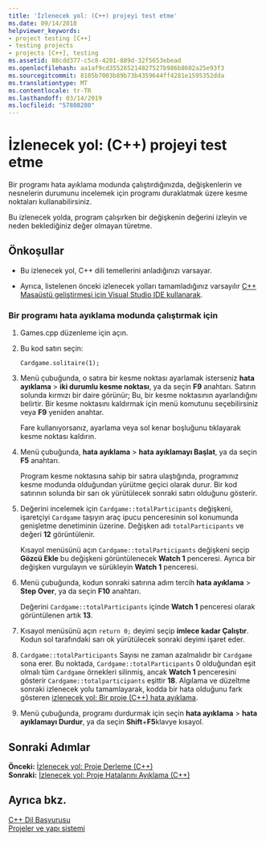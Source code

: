 ```yaml
---
title: 'İzlenecek yol: (C++) projeyi test etme'
ms.date: 09/14/2018
helpviewer_keywords:
- project testing [C++]
- testing projects
- projects [C++], testing
ms.assetid: 88cdd377-c5c8-4201-889d-32f5653ebead
ms.openlocfilehash: aa1af9cd355265214827527b986b8602a25e93f3
ms.sourcegitcommit: 8105b7003b89b73b4359644ff4281e1595352dda
ms.translationtype: MT
ms.contentlocale: tr-TR
ms.lasthandoff: 03/14/2019
ms.locfileid: "57808280"
---
```

# <a name="walkthrough-testing-a-project-c"></a>İzlenecek yol: (C++) projeyi test etme

Bir programı hata ayıklama modunda çalıştırdığınızda, değişkenlerin ve nesnelerin durumunu incelemek için programı duraklatmak üzere kesme noktaları kullanabilirsiniz.

Bu izlenecek yolda, program çalışırken bir değişkenin değerini izleyin ve neden beklediğiniz değer olmayan türetme.

## <a name="prerequisites"></a>Önkoşullar

- Bu izlenecek yol, C++ dili temellerini anladığınızı varsayar.

- Ayrıca, listelenen önceki izlenecek yolları tamamladığınız varsayılır [C++ Masaüstü geliştirmesi için Visual Studio IDE kullanarak](../ide/using-the-visual-studio-ide-for-cpp-desktop-development.md).

### <a name="to-run-a-program-in-debug-mode"></a>Bir programı hata ayıklama modunda çalıştırmak için

1. Games.cpp düzenleme için açın.

1. Bu kod satırı seçin:

   `Cardgame.solitaire(1);`

1. Menü çubuğunda, o satıra bir kesme noktası ayarlamak isterseniz **hata ayıklama** > **iki durumlu kesme noktası**, ya da seçin **F9** anahtarı. Satırın solunda kırmızı bir daire görünür; Bu, bir kesme noktasının ayarlandığını belirtir. Bir kesme noktasını kaldırmak için menü komutunu seçebilirsiniz veya **F9** yeniden anahtar.

   Fare kullanıyorsanız, ayarlama veya sol kenar boşluğunu tıklayarak kesme noktası kaldırın.

1. Menü çubuğunda, **hata ayıklama** > **hata ayıklamayı Başlat**, ya da seçin **F5** anahtarı.

   Program kesme noktasına sahip bir satıra ulaştığında, programınız kesme modunda olduğundan yürütme geçici olarak durur. Bir kod satırının solunda bir sarı ok yürütülecek sonraki satırı olduğunu gösterir.

1. Değerini incelemek için `Cardgame::totalParticipants` değişkeni, işaretçiyi `Cardgame` taşıyın araç ipucu penceresinin sol konumunda genişletme denetiminin üzerine. Değişken adı `totalParticipants` ve değeri **12** görüntülenir.

   Kısayol menüsünü açın `Cardgame::totalParticipants` değişkeni seçip **Gözcü Ekle** bu değişkeni görüntülenecek **Watch 1** penceresi. Ayrıca bir değişken vurgulayın ve sürükleyin **Watch 1** penceresi.

1. Menü çubuğunda, kodun sonraki satırına adım tercih **hata ayıklama** > **Step Over**, ya da seçin **F10** anahtarı.

   Değerini `Cardgame::totalParticipants` içinde **Watch 1** penceresi olarak görüntülenen artık **13**.

1. Kısayol menüsünü açın `return 0;` deyimi seçip **imlece kadar Çalıştır**. Kodun sol tarafındaki sarı ok yürütülecek sonraki deyimi işaret eder.

1. `Cardgame::totalParticipants` Sayısı ne zaman azalmalıdır bir `Cardgame` sona erer. Bu noktada, `Cardgame::totalParticipants` 0 olduğundan eşit olmalı tüm `Cardgame` örnekleri silinmiş, ancak **Watch 1** penceresini gösterir `Cardgame::totalparticipants` eşittir **18**. Algılama ve düzeltme sonraki izlenecek yolu tamamlayarak, kodda bir hata olduğunu fark gösteren [izlenecek yol: Bir proje (C++) hata ayıklama](../ide/walkthrough-debugging-a-project-cpp.md).

1. Menü çubuğunda, programı durdurmak için seçin **hata ayıklama** > **hata ayıklamayı Durdur**, ya da seçin **Shift**+**F5**klavye kısayol.

## <a name="next-steps"></a>Sonraki Adımlar

**Önceki:** [İzlenecek yol: Proje Derleme (C++)](../ide/walkthrough-building-a-project-cpp.md)<br/>
**Sonraki:** [İzlenecek yol: Proje Hatalarını Ayıklama (C++)](../ide/walkthrough-debugging-a-project-cpp.md)<br/>

## <a name="see-also"></a>Ayrıca bkz.

[C++ Dil Başvurusu](../cpp/cpp-language-reference.md)<br/>
[Projeler ve yapı sistemi](../build/projects-and-build-systems-cpp.md)<br/>
